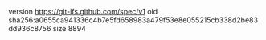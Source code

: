 version https://git-lfs.github.com/spec/v1
oid sha256:a0655ca941336c4b7e5fd658983a479f53e8e055215cb338d2be83dd936c8756
size 8894
